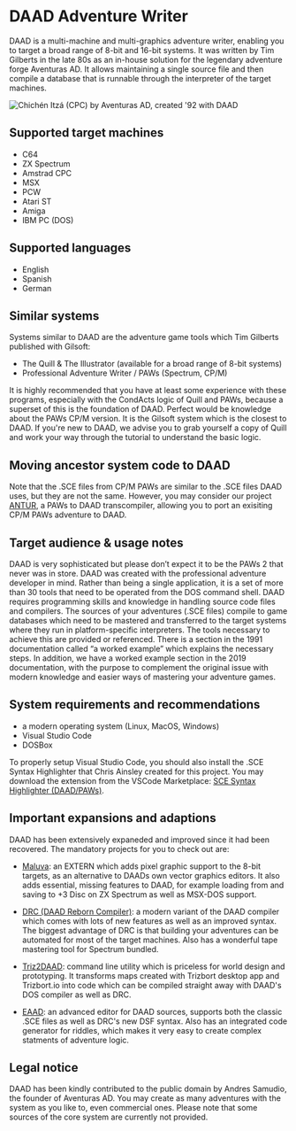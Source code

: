 # DAAD Adventure Writer

DAAD is a multi-machine and multi-graphics adventure writer, enabling you to target a broad range of 8-bit and 16-bit systems. It was written by Tim Gilberts in the late 80s as an in-house solution for the legendary adventure forge Aventuras AD. It allows maintaining a single source file and then compile a database that is runnable through the interpreter of the target machines.

![Chichén Itzá (CPC) by Aventuras AD, created '92 with DAAD](http://f.cl.ly/items/2b3q2X3c2M3m451O2G1b/chichen_itza_cpc.png "Chichén Itzá (CPC) by Aventuras AD, created '92 with DAAD")

## Supported target machines

* C64
* ZX Spectrum
* Amstrad CPC
* MSX
* PCW
* Atari ST
* Amiga
* IBM PC (DOS)

## Supported languages

* English
* Spanish
* German

## Similar systems

Systems similar to DAAD are the adventure game tools which Tim Gilberts published with Gilsoft:

* The Quill & The Illustrator (available for a broad range of 8-bit systems)
* Professional Adventure Writer / PAWs (Spectrum, CP/M)

It is highly recommended that you have at least some experience with these programs, especially with the CondActs logic of Quill and PAWs, because a superset of this is the foundation of DAAD. Perfect would be knowledge about the PAWs CP/M version. It is the Gilsoft system which is the closest to DAAD. If you're new to DAAD, we advise you to grab yourself a copy of Quill and work your way through the tutorial to understand the basic logic.

## Moving ancestor system code to DAAD

Note that the .SCE files from CP/M PAWs are similar to the .SCE files DAAD uses, but they are not the same. However, you may consider our project [ANTUR](https://github.com/daad-adventure-writer/antur), a PAWs to DAAD transcompiler, allowing you to port an exisiting CP/M PAWs adventure to DAAD.

## Target audience & usage notes

DAAD is very sophisticated but please don’t expect it to be the PAWs 2 that never was in store. DAAD was created with the professional adventure developer in mind. Rather than being a single application, it is a set of more than 30 tools that need to be operated from the DOS command shell. DAAD requires programming skills and knowledge in handling source code files and compilers. The sources of your adventures (.SCE files) compile to game databases which need to be mastered and transferred to the target systems where they run in platform-specific interpreters. The tools necessary to achieve this are provided or referenced. There is a section in the 1991 documentation called “a worked example” which explains the necessary steps. In addition, we have a worked example section in the 2019 documentation, with the purpose to complement the original issue with modern knowledge and easier ways of mastering your adventure games.

## System requirements and recommendations

* a modern operating system (Linux, MacOS, Windows)
* Visual Studio Code
* DOSBox

To properly setup Visual Studio Code, you should also install the .SCE Syntax Highlighter that Chris Ainsley created for this project. You may download the extension from the VSCode Marketplace: [SCE Syntax Highlighter (DAAD/PAWs)](https://marketplace.visualstudio.com/items?itemName=ainslec.daad-paws-sce).

## Important expansions and adaptions

DAAD has been extensively expaneded and improved since it had been recovered. The mandatory projects for you to check out are:

* [Maluva](https://github.com/Utodev/MALUVA): an EXTERN which adds pixel graphic support to the 8-bit targets, as an alternative to DAADs own vector graphics editors. It also adds essential, missing features to DAAD, for example loading from and saving to +3 Disc on ZX Spectrum as well as MSX-DOS support.

* [DRC (DAAD Reborn Compiler)](https://github.com/Utodev/DRC): a modern variant of the DAAD compiler which comes with lots of new features as well as an improved syntax. The biggest advantage of DRC is that building your adventures can be automated for most of the target machines. Also has a wonderful tape mastering tool for Spectrum bundled.

* [Triz2DAAD](https://pypi.org/project/triz2DAAD/): command line utility which is priceless for world design and prototyping. It transforms maps created with Trizbort desktop app and Trizbort.io into code which can be compiled straight away with DAAD's DOS compiler as well as DRC.  

* [EAAD](https://github.com/Utodev/EAAD): an advanced editor for DAAD sources, supports both the classic .SCE files as well as DRC's new DSF syntax. Also has an integrated code generator for riddles, which makes it very easy to create complex statments of adventure logic.

## Legal notice

DAAD has been kindly contributed to the public domain by Andres Samudio, the founder of Aventuras AD. You may create as many adventures with the system as you like to, even commercial ones. Please note that some sources of the core system are currently not provided.
